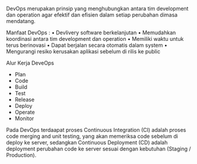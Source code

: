 DevOps merupakan prinsip yang menghubungkan antara tim development dan operation agar efektif dan efisien dalam setiap perubahan dimasa mendatang.

Manfaat DevOps :
•	Devlivery software berkelanjutan
•	Memudahkan koordinasi antara tim development dan operation
•	Memiliki waktu untuk terus berinovasi 
•	Dapat berjalan secara otomatis dalam system
•	Mengurangi resiko kerusakan aplikasi sebelum di rilis ke public

Alur Kerja DeveOps
-	Plan
-	Code
-	Build
-	Test
-	Release
-	Deploy
-	Operate
-	Monitor

Pada DevOps terdaapat proses Continuous Integration (CI) adalah proses code merging and unit testing, yang akan memeriksa code sebelum di deploy ke server,  sedangkan Continuous Deployment (CD) adalah deployment perubahan code ke server sesuai dengan kebutuhan (Staging / Production).
